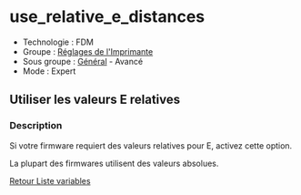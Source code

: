 # use_relative_e_distances

* Technologie : FDM
* Groupe : [Réglages de l'Imprimante](../printer_settings/printer_settings.md)
* Sous groupe : [Général](../printer_settings/printer_settings.md#général) - Avancé
* Mode : Expert

## Utiliser les valeurs E relatives

### Description

Si votre firmware requiert des valeurs relatives pour E, activez cette option.

La plupart des firmwares utilisent des valeurs absolues.

[Retour Liste variables](variable_list.md)